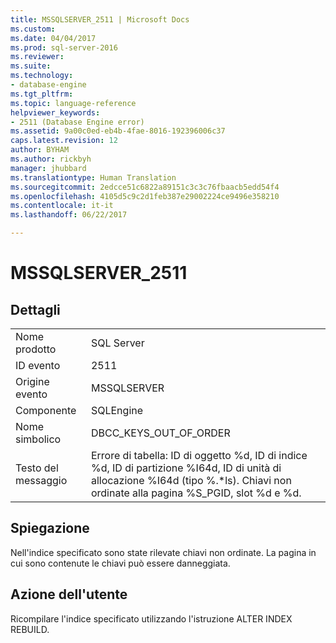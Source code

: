```yaml
---
title: MSSQLSERVER_2511 | Microsoft Docs
ms.custom: 
ms.date: 04/04/2017
ms.prod: sql-server-2016
ms.reviewer: 
ms.suite: 
ms.technology:
- database-engine
ms.tgt_pltfrm: 
ms.topic: language-reference
helpviewer_keywords:
- 2511 (Database Engine error)
ms.assetid: 9a00c0ed-eb4b-4fae-8016-192396006c37
caps.latest.revision: 12
author: BYHAM
ms.author: rickbyh
manager: jhubbard
ms.translationtype: Human Translation
ms.sourcegitcommit: 2edcce51c6822a89151c3c3c76fbaacb5edd54f4
ms.openlocfilehash: 4105d5c9c2d1feb387e29002224ce9496e358210
ms.contentlocale: it-it
ms.lasthandoff: 06/22/2017

---
```

# <a name="mssqlserver2511"></a>MSSQLSERVER_2511
  
## <a name="details"></a>Dettagli  
  
|||  
|-|-|  
|Nome prodotto|SQL Server|  
|ID evento|2511|  
|Origine evento|MSSQLSERVER|  
|Componente|SQLEngine|  
|Nome simbolico|DBCC_KEYS_OUT_OF_ORDER|  
|Testo del messaggio|Errore di tabella: ID di oggetto %d, ID di indice %d, ID di partizione %I64d, ID di unità di allocazione %I64d (tipo %.*ls). Chiavi non ordinate alla pagina %S_PGID, slot %d e %d.|  
  
## <a name="explanation"></a>Spiegazione  
Nell'indice specificato sono state rilevate chiavi non ordinate. La pagina in cui sono contenute le chiavi può essere danneggiata.  
  
## <a name="user-action"></a>Azione dell'utente  
Ricompilare l'indice specificato utilizzando l'istruzione ALTER INDEX REBUILD.  
  

